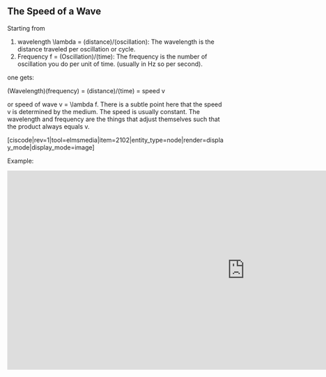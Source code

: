 ## The Speed of a Wave

Starting from

1. wavelength <lrn-math>\lambda</lrn-math> = (distance)/(oscillation): The wavelength is the distance traveled per oscillation or cycle.
2. Frequency f = (Oscillation)/(time): The frequency is the number of oscillation you do per unit of time. (usually in Hz so per second).

one gets:

(Wavelength)(frequency) = (distance)/(time) = speed v

or speed of wave <lrn-math>v = \lambda f</lrn-math>. There is a subtle point here that the speed v is determined by the medium. The speed is usually constant. The wavelength and frequency are the things that adjust themselves such that the product always equals v.

[ciscode|rev=1|tool=elmsmedia|item=2102|entity_type=node|render=display_mode|display_mode=image]

Example:
<iframe src="https://h5p.org/h5p/embed/80945" width="1090" height="458" frameborder="0" allowfullscreen="allowfullscreen"></iframe><script src="https://h5p.org/sites/all/modules/h5p/library/js/h5p-resizer.js" charset="UTF-8"></script>
